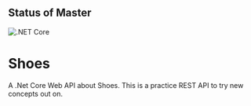 ## Status of Master
![.NET Core](https://github.com/j03INTHECLOUD/Shoes/workflows/.NET%20Core/badge.svg?branch=master)

# Shoes
A .Net Core Web API about Shoes. This is a practice REST API to try new concepts out on.

